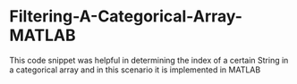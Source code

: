 # Filtering-A-Categorical-Array-MATLAB
This code snippet was helpful in determining the index of a certain String in a categorical array and in this scenario it is implemented in MATLAB

